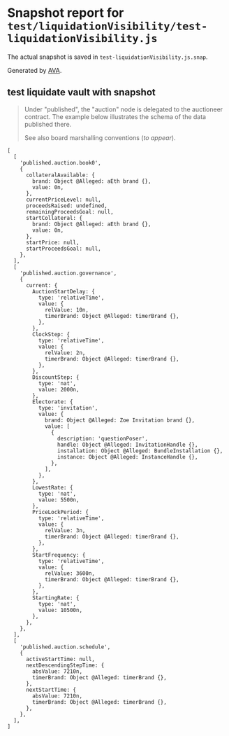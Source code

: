 # Snapshot report for `test/liquidationVisibility/test-liquidationVisibility.js`

The actual snapshot is saved in `test-liquidationVisibility.js.snap`.

Generated by [AVA](https://avajs.dev).

## test liquidate vault with snapshot

> Under "published", the "auction" node is delegated to the auctioneer contract.
> The example below illustrates the schema of the data published there.
> 
> See also board marshalling conventions (_to appear_).

    [
      [
        'published.auction.book0',
        {
          collateralAvailable: {
            brand: Object @Alleged: aEth brand {},
            value: 0n,
          },
          currentPriceLevel: null,
          proceedsRaised: undefined,
          remainingProceedsGoal: null,
          startCollateral: {
            brand: Object @Alleged: aEth brand {},
            value: 0n,
          },
          startPrice: null,
          startProceedsGoal: null,
        },
      ],
      [
        'published.auction.governance',
        {
          current: {
            AuctionStartDelay: {
              type: 'relativeTime',
              value: {
                relValue: 10n,
                timerBrand: Object @Alleged: timerBrand {},
              },
            },
            ClockStep: {
              type: 'relativeTime',
              value: {
                relValue: 2n,
                timerBrand: Object @Alleged: timerBrand {},
              },
            },
            DiscountStep: {
              type: 'nat',
              value: 2000n,
            },
            Electorate: {
              type: 'invitation',
              value: {
                brand: Object @Alleged: Zoe Invitation brand {},
                value: [
                  {
                    description: 'questionPoser',
                    handle: Object @Alleged: InvitationHandle {},
                    installation: Object @Alleged: BundleInstallation {},
                    instance: Object @Alleged: InstanceHandle {},
                  },
                ],
              },
            },
            LowestRate: {
              type: 'nat',
              value: 5500n,
            },
            PriceLockPeriod: {
              type: 'relativeTime',
              value: {
                relValue: 3n,
                timerBrand: Object @Alleged: timerBrand {},
              },
            },
            StartFrequency: {
              type: 'relativeTime',
              value: {
                relValue: 3600n,
                timerBrand: Object @Alleged: timerBrand {},
              },
            },
            StartingRate: {
              type: 'nat',
              value: 10500n,
            },
          },
        },
      ],
      [
        'published.auction.schedule',
        {
          activeStartTime: null,
          nextDescendingStepTime: {
            absValue: 7210n,
            timerBrand: Object @Alleged: timerBrand {},
          },
          nextStartTime: {
            absValue: 7210n,
            timerBrand: Object @Alleged: timerBrand {},
          },
        },
      ],
    ]
